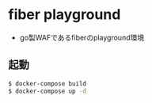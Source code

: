 # fiber playground
- go製WAFであるfiberのplayground環境

## 起動

```bash
$ docker-compose build
$ docker-compose up -d
```